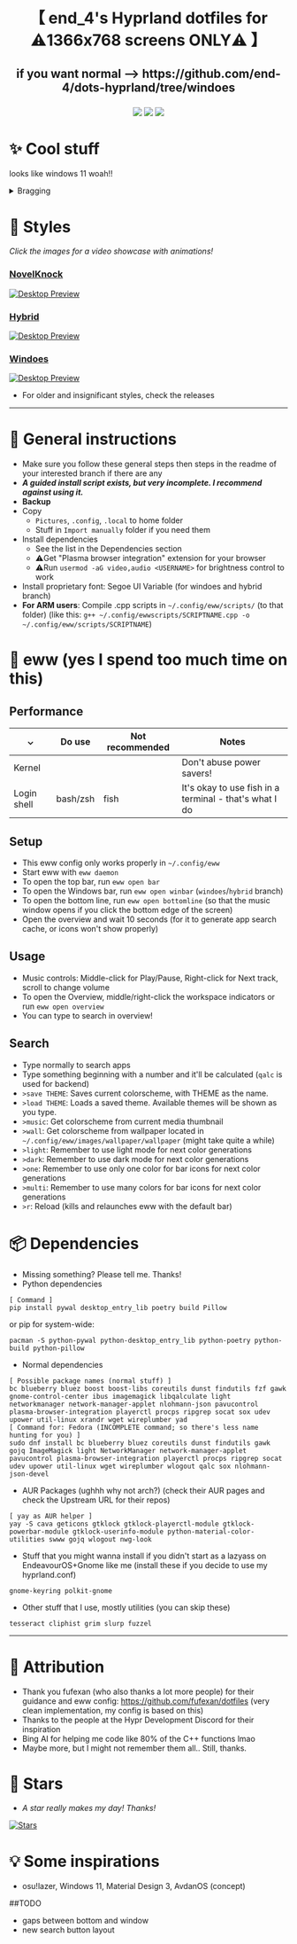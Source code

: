 <div align="center">
    <h1>【 end_4's Hyprland dotfiles for ⚠️1366x768 screens ONLY⚠️ 】</h1>
    <h2>if you want normal --> https://github.com/end-4/dots-hyprland/tree/windoes</h2>
    <h3></h3>
</div>

<div align="center">

![](https://img.shields.io/github/last-commit/19atlas/dots-hyprland-for-1366x768?&style=for-the-badge&color=FFB1C8&logoColor=D9E0EE&labelColor=292324)
![](https://img.shields.io/github/stars/19atlas/dots-hyprland-for-1366x768?style=for-the-badge&logo=andela&color=FFB686&logoColor=D9E0EE&labelColor=292324)
[![](https://img.shields.io/github/repo-size/19atlas/dots-hyprland-for-1366x768?color=CAC992&label=SIZE&logo=googledrive&style=for-the-badge&logoColor=D9E0EE&labelColor=292324)](https://github.com/end-4/hyprland)
</a>

</div>

# ✨ Cool stuff
looks like windows 11 woah!!
 <details> 
  <summary>Bragging</summary>
     
   - [`hybrid`](https://github.com/end-4/dots-hyprland/tree/hybrid) branch is featured in [Athena OS](https://www.athenaos.org/en/configuration/hyprland/) 
   - [`summer-gruv`](https://github.com/end-4/dots-hyprland/tree/summer-gruv) branch is the winner of Hyprland ricing competition Summer 2023. Now featured in the [Hyprland repo](https://github.com/hyprwm/hyprland#gallery) and [Hyprland Wiki](https://wiki.hyprland.org/Configuring/Example-configurations/)
   - [`windoes`](https://github.com/end-4/dots-hyprland/tree/windoes) branch received a "Tasty rice" flair [on r/unixporn](https://www.reddit.com/r/unixporn/comments/13zdhqd/hyprland_windows_rice_with_too_much_eww_with_blur/)
</details>

# 👀 Styles

_Click the images for a video showcase with animations!_

### [NovelKnock](https://github.com/end-4/dots-hyprland/tree/novelknock)
   <a href="https://streamable.com/7vo61k">
    <img src="./assets/novelknock-yellow.png" alt="Desktop Preview">
   </a>

### [Hybrid](https://github.com/end-4/dots-hyprland/tree/hybrid)
   <a href="https://streamable.com/4oogot">
    <img src="./assets/screenshot-hybrid.png" alt="Desktop Preview">
   </a>

### [Windoes](https://github.com/end-4/dots-hyprland/tree/windoes)
   <a href="https://streamable.com/5qx614">
    <img src="./assets/windoes-3.png" alt="Desktop Preview">
   </a>

- For older and insignificant styles, check the releases

---

# 🔧 General instructions
 - Make sure you follow these general steps then steps in the readme of your interested branch if there are any
 - **_A guided install script exists, but very incomplete. I recommend against using it._**
 - **Backup**
 - Copy
   - `Pictures`, `.config`, `.local` to home folder
   - Stuff in `Import manually` folder if you need them
 - Install dependencies
   - See the list in the Dependencies section
   - ⚠️Get "Plasma browser integration" extension for your browser
   - ⚠️Run `usermod -aG video,audio <USERNAME>` for brightness control to work
 - Install proprietary font: Segoe UI Variable (for windoes and hybrid branch)
 - **For ARM users**: Compile .cpp scripts in `~/.config/eww/scripts/` (to that folder) (like this: `g++ ~/.config/ewwscripts/SCRIPTNAME.cpp -o ~/.config/eww/scripts/SCRIPTNAME`)
 
# 🎨 eww (yes I spend too much time on this)
 ## Performance
|  ⌄  | Do use | Not recommended | Notes                 |
| --- | ------ | ----------- | ------------------------- |
| Kernel |     |             | Don't abuse power savers! |
| Login shell  | bash/zsh | fish | It's okay to use fish in a terminal - that's what I do |

 ## Setup
 - This eww config only works properly in `~/.config/eww`
 - Start eww with `eww daemon`
 - To open the top bar, run `eww open bar`
 - To open the Windows bar, run `eww open winbar` (`windoes`/`hybrid` branch)
 - To open the bottom line, run `eww open bottomline` (so that the music window opens if you click the bottom edge of the screen)
 - Open the overview and wait 10 seconds (for it to generate app search cache, or icons won't show properly)
 ## Usage
 - Music controls: Middle-click for Play/Pause, Right-click for Next track, scroll to change volume
 - To open the Overview, middle/right-click the workspace indicators or run `eww open overview`
 - You can type to search in overview!
 ## Search
 - Type normally to search apps
 - Type something beginning with a number and it'll be calculated (`qalc` is used for backend)
 - `>save THEME`: Saves current colorscheme, with THEME as the name.
 - `>load THEME`: Loads a saved theme. Available themes will be shown as you type.
 - `>music`: Get colorscheme from current media thumbnail
 - `>wall`: Get colorscheme from wallpaper located in `~/.config/eww/images/wallpaper/wallpaper` (might take quite a while)
 - `>light`: Remember to use light mode for next color generations
 - `>dark`: Remember to use dark mode for next color generations
 - `>one`: Remember to use only one color for bar icons for next color generations
 - `>multi`: Remember to use many colors for bar icons for next color generations
 - `>r`: Reload (kills and relaunches eww with the default bar)

# 📦 Dependencies
 - Missing something? Please tell me. Thanks!
 - Python dependencies
```
[ Command ]
pip install pywal desktop_entry_lib poetry build Pillow
```
or pip for system-wide:
```
pacman -S python-pywal python-desktop_entry_lib python-poetry python-build python-pillow
```
 - Normal dependencies
```
[ Possible package names (normal stuff) ]
bc blueberry bluez boost boost-libs coreutils dunst findutils fzf gawk gnome-control-center ibus imagemagick libqalculate light networkmanager network-manager-applet nlohmann-json pavucontrol plasma-browser-integration playerctl procps ripgrep socat sox udev upower util-linux xrandr wget wireplumber yad
[ Command for: Fedora (INCOMPLETE command; so there's less name hunting for you) ]
sudo dnf install bc blueberry bluez coreutils dunst findutils gawk gojq ImageMagick light NetworkManager network-manager-applet pavucontrol plasma-browser-integration playerctl procps ripgrep socat udev upower util-linux wget wireplumber wlogout qalc sox nlohmann-json-devel
```
- AUR Packages (ughhh why not arch?) (check their AUR pages and check the Upstream URL for their repos)
```
[ yay as AUR helper ]
yay -S cava geticons gtklock gtklock-playerctl-module gtklock-powerbar-module gtklock-userinfo-module python-material-color-utilities swww gojq wlogout nwg-look
```
 - Stuff that you might wanna install if you didn't start as a lazyass on EndeavourOS+Gnome like me (install these if you decide to use my hyprland.conf)
```
gnome-keyring polkit-gnome 
```

 - Other stuff that I use, mostly utilities (you can skip these)
```
tesseract cliphist grim slurp fuzzel
```
---

# 🙏 Attribution
 - Thank you fufexan (who also thanks a lot more people) for their guidance and eww config: https://github.com/fufexan/dotfiles (very clean implementation, my config is based on this)
 - Thanks to the people at the Hypr Development Discord for their inspiration
 - Bing AI for helping me code like 80% of the C++ functions lmao
 - Maybe more, but I might not remember them all.. Still, thanks.

# 🌟 Stars
- _A star really makes my day! Thanks!_

[![Stars](https://starchart.cc/end-4/dots-hyprland.svg)](https://starchart.cc/end-4/dots-hyprland)

# 💡 Some inspirations
 - osu!lazer, Windows 11, Material Design 3, AvdanOS (concept)

##TODO
- gaps between bottom and window
- new search button layout
